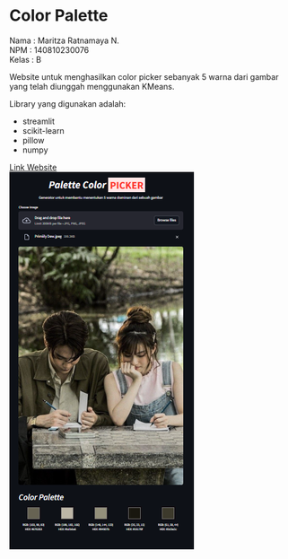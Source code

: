 # Color Palette
Nama    : Maritza Ratnamaya N.  
NPM     : 140810230076  
Kelas   : B

Website untuk menghasilkan color picker sebanyak 5 warna dari gambar yang telah diunggah menggunakan KMeans.  

Library yang digunakan adalah:  
+ streamlit
+ scikit-learn
+ pillow
+ numpy  

[Link Website](https://colorpalettepicker.streamlit.app/)  
![Contoh](Contoh.png)